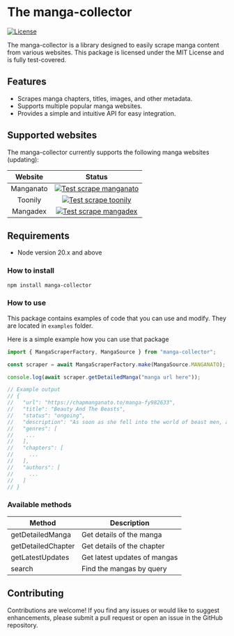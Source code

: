# The manga-collector

[![License](https://img.shields.io/badge/license-MIT-blue)](https://opensource.org/licenses/MIT)

The manga-collector is a library designed to easily scrape manga content from various websites. This package is licensed under the MIT License and is fully test-covered.

## Features

- Scrapes manga chapters, titles, images, and other metadata.
- Supports multiple popular manga websites.
- Provides a simple and intuitive API for easy integration.

## Supported websites

The manga-collector currently supports the following manga websites (updating):

|        **Website**        |                                                                                           **Status**                                                                                           |
| :-----------------------: | :--------------------------------------------------------------------------------------------------------------------------------------------------------------------------------------------: |
|         Manganato         | [![Test scrape manganato](https://github.com/AkioSarkiz/manga-collector/actions/workflows/manganato-test.yml/badge.svg)](https://github.com/AkioSarkiz/manga-collector/actions/workflows/manganato-test.yml) |
|          Toonily          |    [![Test scrape toonily](https://github.com/AkioSarkiz/manga-collector/actions/workflows/toonily-test.yml/badge.svg)](https://github.com/AkioSarkiz/manga-collector/actions/workflows/toonily-test.yml)    |
|         Mangadex          |  [![Test scrape mangadex](https://github.com/AkioSarkiz/manga-collector/actions/workflows/mangadex-test.yml/badge.svg)](https://github.com/AkioSarkiz/manga-collector/actions/workflows/mangadex-test.yml)   |                                                                                       |

## Requirements

- Node version 20.x and above

### How to install

```bash
npm install manga-collector
```

### How to use

This package contains examples of code that you can use and modify. They are located in `examples` folder.

Here is a simple example how you can use that package

```typescript
import { MangaScraperFactory, MangaSource } from "manga-collector";

const scraper = await MangaScraperFactory.make(MangaSource.MANGANATO);

console.log(await scraper.getDetailedManga("manga url here"));

// Example output
// {
//   "url": "https://chapmanganato.to/manga-fy982633",
//   "title": "Beauty And The Beasts",
//   "status": "ongoing",
//   "description": "As soon as she fell into the world of beast men, a leopard forcibly took her back to his home. Indeed, Bai Jingjing is at a complete and utter loss. The males in this world are all handsome beyond compare, while the women are all so horrid that even the gods shudder at their sight. As a first-rate girl from the modern world (she's even a quarter Russian), Bai Jingjing finds herself sitting at the center of a harem filled with beautiful men -- at the very peak of existence.",
//   "genres": [
//    ...
//   ],
//   "chapters": [
//     ...
//   ],
//   "authors": [
//     ...
//   ]
// }
```

### Available methods

| Method             | Description                  |
| ------------------ | ---------------------------- |
| getDetailedManga   | Get details of the manga     |
| getDetailedChapter | Get details of the chapter   |
| getLatestUpdates   | Get latest updates of mangas |
| search             | Find the mangas by query     |

## Contributing

Contributions are welcome! If you find any issues or would like to suggest enhancements, please submit a pull request or open an issue in the GitHub repository.
